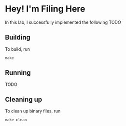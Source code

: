 # Hey! I'm Filing Here

In this lab, I successfully implemented the following TODO

## Building
To build, run
```shell
make
```

## Running

TODO


## Cleaning up
To clean up binary files, run
```shell
make clean
```
